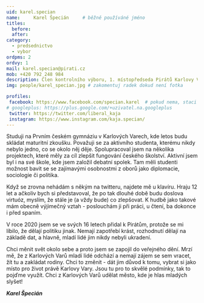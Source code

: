 ```yaml
---
uid: karel.specian
name:     Karel Špecián  	# běžně používáné jméno
titles:
  before: 
  after: 
category:
  - predsednictvo
  - vybor
ordpms: 2
ordvy: 1
mail: karel.specian@pirati.cz
mob: +420 792 248 984
description: Člen kontrolního výboru, 1. místopředseda Pirátů Karlovy Vary
img: people/karel_specian.jpg # zakomentuj radek dokud není fotka

profiles:
 facebook: https://www.facebook.com/specian.karel  # pokud nema, staci smazat tuto radku
# googleplus: https://plus.google.com/+uzivatel.na.googleplus
 twitter: https://twitter.com/liberal_kaja
 instagram: https://www.instagram.com/kaja.specian/
---
```

Studuji na Prvním českém gymnáziu v Karlových Varech, kde letos budu skládat maturitní zkoušku. Považuji se za aktivního studenta, kterému nikdy nebylo jedno, co se okolo něj děje. Spolupracoval jsem na několika projektech, které měly za cíl zlepšit fungování českého školství. Aktivní jsem byl i na své škole, kde jsem založil debatní spolek. Tam měli studenti možnost bavit se se zajímavými osobnostmi z oborů jako diplomacie, sociologie či politika. 

Když se zrovna nehádám s někým na twitteru, najdete mě u klavíru. Hraju 12 let a ačkoliv bych si představoval, že po tak dlouhé době budu doslova virtuóz, myslím, že stále je (a vždy bude) co zlepšovat. K hudbě jako takové mám obecně výjimečný vztah - poslouchám ji při práci, u čtení, ba dokonce i před spaním.

V roce 2020 jsem se ve svých 16 letech přidal k Pirátům, protože se mi líbilo, že dělají politiku jinak. Nemají zapotřebí krást, rozhodnutí dělají na základě dat, a hlavně, mladí lidé jim nikdy nebyli ukradení. 

Chci měnit svět okolo sebe a proto jsem se zapojil do veřejného dění. Mrzí mě, že z Karlových Varů mladí lidé odchází a nemají zájem se sem vracet, žít tu a zakládat rodiny. Chci to změnit - dát jim důvod k tomu, vybrat si jako místo pro život právě Karlovy Vary. Jsou tu pro to skvělé podmínky, tak to pojďme využít. 
Chci z Karlových Varů udělat město, kde je hlas mladých slyšet!

***Karel Špecián***
